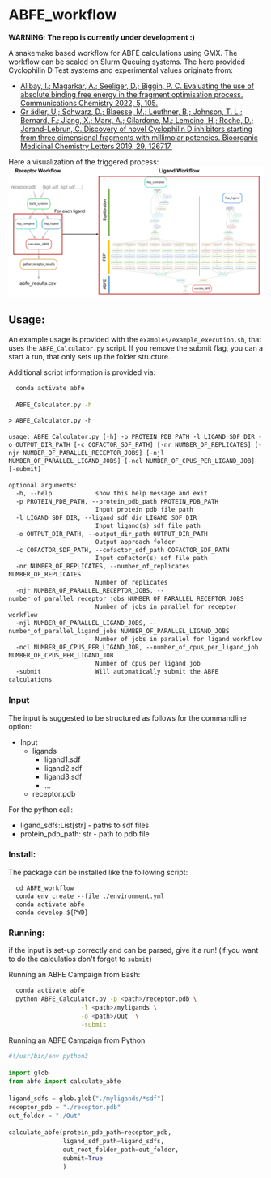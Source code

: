 # ABFE_workflow
**WARNING**: **The repo is currently under development :)**

A snakemake based workflow for ABFE calculations using GMX. The workflow can be scaled on Slurm Queuing systems.
The here provided Cyclophilin D Test systems and experimental values originate from:
* [Alibay, I.; Magarkar, A.; Seeliger, D.; Biggin, P. C. Evaluating the use of absolute binding
free energy in the fragment optimisation process. Communications Chemistry 2022, 5,
105.](https://doi.org/10.1038/s42004-022-00721-4)
* [Gr ̈adler, U.; Schwarz, D.; Blaesse, M.; Leuthner, B.; Johnson, T. L.; Bernard, F.; Jiang, X.; Marx, A.; Gilardone, M.; Lemoine, H.; Roche, D.; Jorand-Lebrun, C. Discovery of novel Cyclophilin D inhibitors starting from three dimensional fragments with
millimolar potencies. Bioorganic Medicinal Chemistry Letters 2019, 29, 126717.](https://doi.org/10.1016/j.bmcl.2019.126717)

Here a visualization of the triggered process:
![](.img/full_snakemake_DAG.png)



## Usage: 
An example usage is provided with the `examples/example_execution.sh`, that uses the  `ABFE_Calculator.py` script.
If you remove the submit flag, you can a start a run, that only sets up the folder structure.

Additional script information is provided via:
```bash
  conda activate abfe

  ABFE_Calculator.py -h
```


```
> ABFE_Calculator.py -h

usage: ABFE_Calculator.py [-h] -p PROTEIN_PDB_PATH -l LIGAND_SDF_DIR -o OUTPUT_DIR_PATH [-c COFACTOR_SDF_PATH] [-nr NUMBER_OF_REPLICATES] [-njr NUMBER_OF_PARALLEL_RECEPTOR_JOBS] [-njl NUMBER_OF_PARALLEL_LIGAND_JOBS] [-ncl NUMBER_OF_CPUS_PER_LIGAND_JOB] [-submit]

optional arguments:
  -h, --help            show this help message and exit
  -p PROTEIN_PDB_PATH, --protein_pdb_path PROTEIN_PDB_PATH
                        Input protein pdb file path
  -l LIGAND_SDF_DIR, --ligand_sdf_dir LIGAND_SDF_DIR
                        Input ligand(s) sdf file path
  -o OUTPUT_DIR_PATH, --output_dir_path OUTPUT_DIR_PATH
                        Output approach folder
  -c COFACTOR_SDF_PATH, --cofactor_sdf_path COFACTOR_SDF_PATH
                        Input cofactor(s) sdf file path
  -nr NUMBER_OF_REPLICATES, --number_of_replicates NUMBER_OF_REPLICATES
                        Number of replicates
  -njr NUMBER_OF_PARALLEL_RECEPTOR_JOBS, --number_of_parallel_receptor_jobs NUMBER_OF_PARALLEL_RECEPTOR_JOBS
                        Number of jobs in parallel for receptor workflow
  -njl NUMBER_OF_PARALLEL_LIGAND_JOBS, --number_of_parallel_ligand_jobs NUMBER_OF_PARALLEL_LIGAND_JOBS
                        Number of jobs in parallel for ligand workflow
  -ncl NUMBER_OF_CPUS_PER_LIGAND_JOB, --number_of_cpus_per_ligand_job NUMBER_OF_CPUS_PER_LIGAND_JOB
                        Number of cpus per ligand job
  -submit               Will automatically submit the ABFE calculations

```

### Input
The input is suggested to be structured as follows for the commandline option:
  * Input
    * ligands
       * ligand1.sdf
       * ligand2.sdf
       * ligand3.sdf
       * ...
    * receptor.pdb

For the python call: 
 * ligand_sdfs:List[str] - paths to sdf files
 * protein_pdb_path: str - path to pdb file 

### Install:
The package can be installed like the following script:
```
  cd ABFE_workflow
  conda env create --file ./environment.yml
  conda activate abfe
  conda develop ${PWD}
```

### Running:
 if the input is set-up correctly and can be parsed, give it a run! (if you want to do the calculatios don't forget to `submit`)

Running an ABFE Campaign from Bash:
```bash
  conda activate abfe
  python ABFE_Calculator.py -p <path>/receptor.pdb \
                    -l <path>/myligands \
                    -o <path>/Out  \
                    -submit
```

Running an ABFE Campaign from Python
```python
#!/usr/bin/env python3

import glob
from abfe import calculate_abfe

ligand_sdfs = glob.glob("./myligands/*sdf")
receptor_pdb = "./receptor.pdb"
out_folder = "./Out"

calculate_abfe(protein_pdb_path=receptor_pdb, 
               ligand_sdf_path=ligand_sdfs, 
               out_root_folder_path=out_folder,
               submit=True
               )

```
